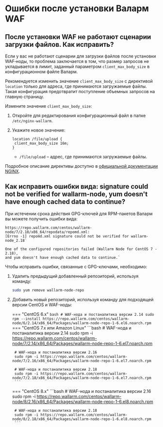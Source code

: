 # Ошибки после установки Валарм WAF

## После установки WAF не работают сценарии загрузки файлов. Как исправить?

Еcли у вас не работают сценарии для загрузки файлов после установки WAF‑ноды, то проблема заключается в том, что размер запросов не укладывается в лимит, заданный параметром `client_max_body_size` в конфигурационном файле Валарм.

Рекомендуется изменить значение `client_max_body_size` с директивой `location` только для адреса, где принимаются загружаемые файлы. Такая конфигурация предотвратит поступление объемных запросов на главную страницу.

Измените значение `client_max_body_size`:

1. Откройте для редактирования конфигурационный файл в папке `/etc/nginx-wallarm`.
2. Укажите новое значение:

	```
	location /file/upload {
	 client_max_body_size 16m;
	}
	```

	* `/file/upload` – адрес, где принимаются загружаемые файлы.

Подробное описание директивы доступно в [официальной документации NGINX](https://nginx.org/ru/docs/http/ngx_http_core_module.html#client_max_body_size).

## Как исправить ошибки вида: signature could not be verified for wallarm-node, yum doesn't have enough cached data to continue?

При истечении срока действия GPG-ключей для RPM-пакетов Валарм вы можете получить ошибки вида:

```
https://repo.wallarm.com/centos/wallarm-node/7/2.18/x86_64/repodata/repomd.xml:
[Errno -1] repomd.xml signature could not be verified for wallarm-node_2.18`

One of the configured repositories failed (Wallarm Node for CentOS 7 - 2.18),
and yum doesn't have enough cached data to continue.`
```

Чтобы исправить ошибки, связанные с GPG-ключами, необходимо:

1. Удалить предыдущий добавленный репозиторий, используя команду:

	```bash
	sudo yum remove wallarm-node-repo
	```
2. Добавить новый репозиторий, используя команду для подходящей версии CentOS и WAF-ноды:

	=== "CentOS 6.x"
		```bash
		# WAF-нода и постаналитика версии 2.14
		sudo rpm --install https://repo.wallarm.com/centos/wallarm-node/6/2.14/x86_64/Packages/wallarm-node-repo-1-6.el6.noarch.rpm
		```
	=== "CentOS 7.x или Amazon Linux"
		```bash
		# WAF-нода и постаналитика версии 2.14
		sudo rpm -i https://repo.wallarm.com/centos/wallarm-node/7/2.14/x86_64/Packages/wallarm-node-repo-1-6.el7.noarch.rpm

		# WAF-нода и постаналитика версии 2.16
		sudo rpm -i https://repo.wallarm.com/centos/wallarm-node/7/2.16/x86_64/Packages/wallarm-node-repo-1-6.el7.noarch.rpm

		# WAF-нода и постаналитика версии 2.18
		sudo rpm -i https://repo.wallarm.com/centos/wallarm-node/7/2.18/x86_64/Packages/wallarm-node-repo-1-6.el7.noarch.rpm
		```
	=== "CentOS 8.x"
		```bash
		# WAF-нода и постаналитика версии 2.16
		sudo rpm -i https://repo.wallarm.com/centos/wallarm-node/8/2.16/x86_64/Packages/wallarm-node-repo-1-6.el8.noarch.rpm

		# WAF-нода и постаналитика версии 2.18
		sudo rpm -i https://repo.wallarm.com/centos/wallarm-node/8/2.18/x86_64/Packages/wallarm-node-repo-1-6.el8.noarch.rpm
		```
